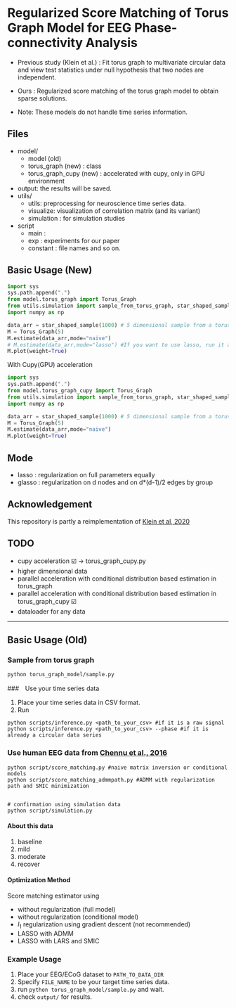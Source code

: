 # Regularized Score Matching of Torus Graph Model for EEG Phase-connectivity Analysis

* Previous study (Klein et al.) : Fit torus graph to multivariate circular data and view test statistics under null hypothesis that two nodes are independent. 

* Ours : Regularized score matching of the torus graph model to obtain sparse solutions.

* Note: These models do not handle time series information.

## Files
- model/
    - model (old)
    - torus_graph (new) : class
    - torus_graph_cupy (new) : accelerated with cupy, only in GPU environment
- output: the results will be saved.
- utils/
    - utils: preprocessing for neuroscience time series data. 
    - visualize: visualization of correlation matrix (and its variant)
    - simulation : for simulation studies
- script
    - main : 
    - exp : experiments for our paper
    - constant : file names and so on.

## Basic Usage (New)
```python
import sys
sys.path.append(".")
from model.torus_graph import Torus_Graph
from utils.simulation import sample_from_torus_graph, star_shaped_sample
import numpy as np       

data_arr = star_shaped_sample(1000) # 5 dimensional sample from a torus graph
M = Torus_Graph(5)
M.estimate(data_arr,mode="naive")
# M.estimate(data_arr,mode="lasso") #If you want to use lasso, run it after naive estimation, otherwise it fails.
M.plot(weight=True)
```

With Cupy(GPU) acceleration
```python
import sys
sys.path.append(".")
from model.torus_graph_cupy import Torus_Graph
from utils.simulation import sample_from_torus_graph, star_shaped_sample
import numpy as np       

data_arr = star_shaped_sample(1000) # 5 dimensional sample from a torus graph
M = Torus_Graph(5)
M.estimate(data_arr,mode="naive")
M.plot(weight=True)
```

## Mode
- lasso : regularization on full parameters equally
- glasso : regularization on d nodes and on d*(d-1)/2 edges by group


## Acknowledgement
This repository is partly a reimplementation of [Klein et al, 2020](https://projecteuclid.org/journals/annals-of-applied-statistics/volume-14/issue-2/Torus-graphs-for-multivariate-phase-coupling-analysis/10.1214/19-AOAS1300.full)


## TODO 
- cupy acceleration ☑️ -> torus_graph_cupy.py
- higher dimensional data
- parallel acceleration with conditional distribution based estimation in torus_graph
- parallel acceleration with conditional distribution based estimation in torus_graph_cupy ☑️
- dataloader for any data


---

## Basic Usage (Old)

### Sample from torus graph
```
python torus_graph_model/sample.py
```

###　Use your time series data
1. Place your time series data in CSV format.
2. Run
```
python scripts/inference.py <path_to_your_csv> #if it is a raw signal
python scripts/inference.py <path_to_your_csv> --phase #if it is already a circular data series
```

### Use human EEG data from [Chennu et al., 2016](https://www.repository.cam.ac.uk/items/b7817912-50b5-423b-882e-978fb39a49df)
```
python script/score_matching.py #naive matrix inversion or conditional models
python script/score_matching_admmpath.py #ADMM with regularization path and SMIC minimization


# confirmation using simulation data
python script/simulation.py

```

#### About this data
1. baseline
2. mild
3. moderate
4. recover

#### Optimization Method
Score matching estimator using
- without regularization (full model)
- without regularization (conditional model)
- $l_1$ regularization using gradient descent (not recommended)
- LASSO with ADMM
- LASSO with LARS and SMIC

### Example Usage

1. Place your EEG/ECoG dataset to `PATH_TO_DATA_DIR`
1. Specify `FILE_NAME` to be your target time series data.
1. run `python torus_graph_model/sample.py` and wait.
1. check `output/` for results.

